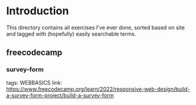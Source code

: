 # Introduction

This directory contains all exercises I've ever done, sorted based on site and tagged with (hopefully) easily searchable terms.

## freecodecamp

### survey-form

tags: WEBBASICS
link: https://www.freecodecamp.org/learn/2022/responsive-web-design/build-a-survey-form-project/build-a-survey-form
